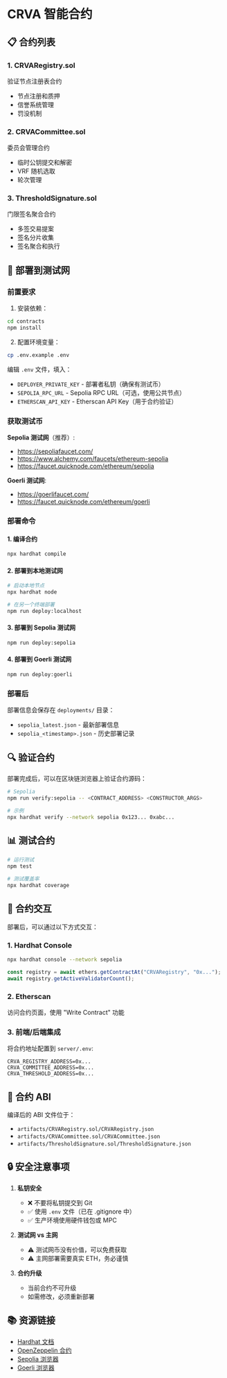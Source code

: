 # CRVA 智能合约

## 📋 合约列表

### 1. CRVARegistry.sol
验证节点注册表合约
- 节点注册和质押
- 信誉系统管理
- 罚没机制

### 2. CRVACommittee.sol
委员会管理合约
- 临时公钥提交和解密
- VRF 随机选取
- 轮次管理

### 3. ThresholdSignature.sol
门限签名聚合合约
- 多签交易提案
- 签名分片收集
- 签名聚合和执行

## 🚀 部署到测试网

### 前置要求

1. 安装依赖：
```bash
cd contracts
npm install
```

2. 配置环境变量：
```bash
cp .env.example .env
```

编辑 `.env` 文件，填入：
- `DEPLOYER_PRIVATE_KEY` - 部署者私钥（确保有测试币）
- `SEPOLIA_RPC_URL` - Sepolia RPC URL（可选，使用公共节点）
- `ETHERSCAN_API_KEY` - Etherscan API Key（用于合约验证）

### 获取测试币

**Sepolia 测试网**（推荐）:
- https://sepoliafaucet.com/
- https://www.alchemy.com/faucets/ethereum-sepolia
- https://faucet.quicknode.com/ethereum/sepolia

**Goerli 测试网**:
- https://goerlifaucet.com/
- https://faucet.quicknode.com/ethereum/goerli

### 部署命令

#### 1. 编译合约
```bash
npx hardhat compile
```

#### 2. 部署到本地测试网
```bash
# 启动本地节点
npx hardhat node

# 在另一个终端部署
npm run deploy:localhost
```

#### 3. 部署到 Sepolia 测试网
```bash
npm run deploy:sepolia
```

#### 4. 部署到 Goerli 测试网
```bash
npm run deploy:goerli
```

### 部署后

部署信息会保存在 `deployments/` 目录：
- `sepolia_latest.json` - 最新部署信息
- `sepolia_<timestamp>.json` - 历史部署记录

## 🔍 验证合约

部署完成后，可以在区块链浏览器上验证合约源码：

```bash
# Sepolia
npm run verify:sepolia -- <CONTRACT_ADDRESS> <CONSTRUCTOR_ARGS>

# 示例
npx hardhat verify --network sepolia 0x123... 0xabc...
```

## 📊 测试合约

```bash
# 运行测试
npm test

# 测试覆盖率
npx hardhat coverage
```

## 🔧 合约交互

部署后，可以通过以下方式交互：

### 1. Hardhat Console
```bash
npx hardhat console --network sepolia
```

```javascript
const registry = await ethers.getContractAt("CRVARegistry", "0x...");
await registry.getActiveValidatorCount();
```

### 2. Etherscan
访问合约页面，使用 "Write Contract" 功能

### 3. 前端/后端集成
将合约地址配置到 `server/.env`:
```env
CRVA_REGISTRY_ADDRESS=0x...
CRVA_COMMITTEE_ADDRESS=0x...
CRVA_THRESHOLD_ADDRESS=0x...
```

## 📝 合约 ABI

编译后的 ABI 文件位于：
- `artifacts/CRVARegistry.sol/CRVARegistry.json`
- `artifacts/CRVACommittee.sol/CRVACommittee.json`
- `artifacts/ThresholdSignature.sol/ThresholdSignature.json`

## 🔒 安全注意事项

1. **私钥安全**
   - ❌ 不要将私钥提交到 Git
   - ✅ 使用 `.env` 文件（已在 .gitignore 中）
   - ✅ 生产环境使用硬件钱包或 MPC

2. **测试网 vs 主网**
   - ⚠️  测试网币没有价值，可以免费获取
   - ⚠️  主网部署需要真实 ETH，务必谨慎

3. **合约升级**
   - 当前合约不可升级
   - 如需修改，必须重新部署

## 📚 资源链接

- [Hardhat 文档](https://hardhat.org/docs)
- [OpenZeppelin 合约](https://docs.openzeppelin.com/contracts/)
- [Sepolia 浏览器](https://sepolia.etherscan.io/)
- [Goerli 浏览器](https://goerli.etherscan.io/)
